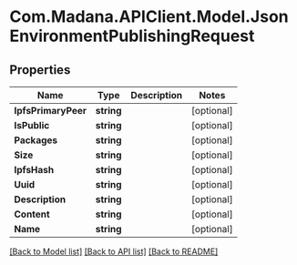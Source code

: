 
# Com.Madana.APIClient.Model.JsonEnvironmentPublishingRequest

## Properties

Name | Type | Description | Notes
------------ | ------------- | ------------- | -------------
**IpfsPrimaryPeer** | **string** |  | [optional] 
**IsPublic** | **string** |  | [optional] 
**Packages** | **string** |  | [optional] 
**Size** | **string** |  | [optional] 
**IpfsHash** | **string** |  | [optional] 
**Uuid** | **string** |  | [optional] 
**Description** | **string** |  | [optional] 
**Content** | **string** |  | [optional] 
**Name** | **string** |  | [optional] 

[[Back to Model list]](../README.md#documentation-for-models)
[[Back to API list]](../README.md#documentation-for-api-endpoints)
[[Back to README]](../README.md)

